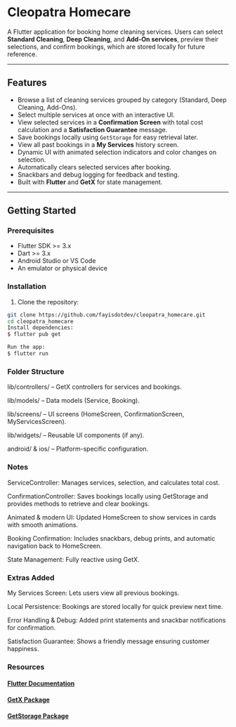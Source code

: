 # Cleopatra Homecare

A Flutter application for booking home cleaning services. Users can select **Standard Cleaning**, **Deep Cleaning**, and **Add-On services**, preview their selections, and confirm bookings, which are stored locally for future reference.

---

## Features

- Browse a list of cleaning services grouped by category (Standard, Deep Cleaning, Add-Ons).  
- Select multiple services at once with an interactive UI.  
- View selected services in a **Confirmation Screen** with total cost calculation and a **Satisfaction Guarantee** message.  
- Save bookings locally using `GetStorage` for easy retrieval later.  
- View all past bookings in a **My Services** history screen.  
- Dynamic UI with animated selection indicators and color changes on selection.  
- Automatically clears selected services after booking.  
- Snackbars and debug logging for feedback and testing.  
- Built with **Flutter** and **GetX** for state management.  

---

## Getting Started

### Prerequisites

- Flutter SDK >= 3.x  
- Dart >= 3.x  
- Android Studio or VS Code  
- An emulator or physical device  

### Installation

1. Clone the repository:  
```bash
git clone https://github.com/fayisdotdev/cleopatra_homecare.git
cd cleopatra_homecare
Install dependencies:
$ flutter pub get

Run the app:
$ flutter run
```
### Folder Structure
lib/controllers/ – GetX controllers for services and bookings.

lib/models/ – Data models (Service, Booking).

lib/screens/ – UI screens (HomeScreen, ConfirmationScreen, MyServicesScreen).

lib/widgets/ – Reusable UI components (if any).

android/ & ios/ – Platform-specific configuration.

### Notes 
ServiceController: Manages services, selection, and calculates total cost.

ConfirmationController: Saves bookings locally using GetStorage and provides methods to retrieve and clear bookings.

Animated & modern UI: Updated HomeScreen to show services in cards with smooth animations.

Booking Confirmation: Includes snackbars, debug prints, and automatic navigation back to HomeScreen.

State Management: Fully reactive using GetX.
### Extras Added
My Services Screen: Lets users view all previous bookings. 

Local Persistence: Bookings are stored locally for quick preview next time.

Error Handling & Debug: Added print statements and snackbar notifications for confirmation.

Satisfaction Guarantee: Shows a friendly message ensuring customer happiness.

### Resources

#### [Flutter Documentation](https://docs.flutter.dev/)

#### [GetX Package](https://pub.dev/packages/get)

#### [GetStorage Package](https://pub.dev/packages/get)
